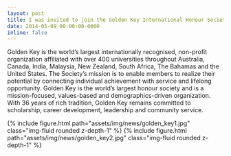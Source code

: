 ```yaml
---
layout: post
title: I was invited to join the Golden Key International Honour Society
date: 2014-05-09 00:00:00-0000
inline: false
---
```


Golden Key is the world’s largest internationally recognised, non-profit organization affiliated with over 400 universities throughout Australia, Canada, India, Malaysia, New Zealand, South Africa, The Bahamas and the United States. The Society’s mission is to enable members to realize their potential by connecting individual achievement with service and lifelong opportunity. Golden Key is the world’s largest honour society and is a mission-focused, values-based and demographics-driven organization. With 36 years of rich tradition, Golden Key remains committed to scholarship, career development, leadership and community service.

{% include figure.html path="assets/img/news/golden_key1.jpg" class="img-fluid rounded z-depth-1" %}
{% include figure.html path="assets/img/news/golden_key2.jpg" class="img-fluid rounded z-depth-1" %}
